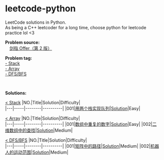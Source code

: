 # leetcode-python

LeetCode solutions in Python.  
As being a C++ leetcoder for a long time, choose python for leetcode practice lol <3  

**Problem source:**  
&emsp;[剑指 Offer（第 2 版）][0]  

[0]:https://leetcode-cn.com/problem-list/xb9nqhhg/

<div id="problem_tag"></div>

**Problem tag:**  
[- Stack](#stack)   
[- Array](#array)  
[- DFS/BFS](#dfs_bfs)

</br>

**Solutions:**  

<div id="stack"></div>  
 
[< Stack](#problem_tag)
|NO.|Title|Solution|Difficulty|  
|---|-----|--------|----------|
|001|[用两个栈实现队列][001]|[Solution](./src/stack/p1.py)|Easy|

[001]:https://leetcode-cn.com/problems/yong-liang-ge-zhan-shi-xian-dui-lie-lcof/

<div id="array"></div>  
 
[< Array](#problem_tag)
|NO.|Title|Solution|Difficulty|  
|---|-----|--------|----------|
|001|[数组中重复的数字][002]|[Solution](./src/array/p1.py)|Easy|
|002|[二维数组中的查找][003]|[Solution](./src/array/p2.py)|Medium|  

[002]:https://leetcode-cn.com/problems/shu-zu-zhong-zhong-fu-de-shu-zi-lcof/
[003]:https://leetcode-cn.com/problems/er-wei-shu-zu-zhong-de-cha-zhao-lcof/

<div id="dfs_bfs"></div>  
 
[< DFS/BFS](#problem_tag)
|NO.|Title|Solution|Difficulty|  
|---|-----|--------|----------|
|001|[矩阵中的路径][004]|[Solution](./src/dfs/p1.py)|Medium|
|002|[机器人的运动范围][005]|[Solution](./src/dfs/p2.py)|Medium|

[004]:https://leetcode-cn.com/problems/ju-zhen-zhong-de-lu-jing-lcof/
[005]:https://leetcode-cn.com/problems/ji-qi-ren-de-yun-dong-fan-wei-lcof/
